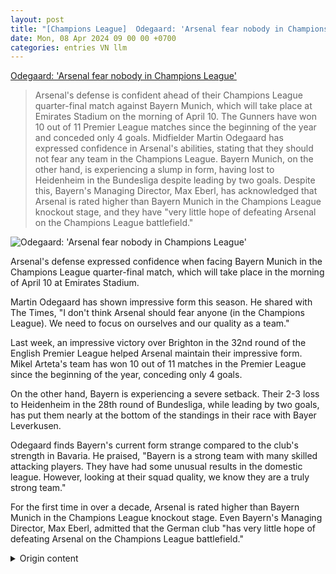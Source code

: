 ```yaml
---
layout: post
title: "[Champions League]  Odegaard: 'Arsenal fear nobody in Champions League'"
date: Mon, 08 Apr 2024 09 00 00 +0700
categories: entries VN llm
---
```

[ Odegaard: 'Arsenal fear nobody in Champions League'](https://znews.vn/odegaard-arsenal-khong-so-ai-o-champions-league-post1469171.html)

> Arsenal's defense is confident ahead of their Champions League quarter-final match against Bayern Munich, which will take place at Emirates Stadium on the morning of April 10. The Gunners have won 10 out of 11 Premier League matches since the beginning of the year and conceded only 4 goals. Midfielder Martin Odegaard has expressed confidence in Arsenal's abilities, stating that they should not fear any team in the Champions League. Bayern Munich, on the other hand, is experiencing a slump in form, having lost to Heidenheim in the Bundesliga despite leading by two goals. Despite this, Bayern's Managing Director, Max Eberl, has acknowledged that Arsenal is rated higher than Bayern Munich in the Champions League knockout stage, and they have "very little hope of defeating Arsenal on the Champions League battlefield."

![ Odegaard: 'Arsenal fear nobody in Champions League'](https://photo.znews.vn/w1250/Uploaded/bpivpawv/2024_03_14/arsenal.jpg)

 Arsenal's defense expressed confidence when facing Bayern Munich in the Champions League quarter-final match, which will take place in the morning of April 10 at Emirates Stadium.

Martin Odegaard has shown impressive form this season. He shared with The Times, "I don't think Arsenal should fear anyone (in the Champions League). We need to focus on ourselves and our quality as a team."

Last week, an impressive victory over Brighton in the 32nd round of the English Premier League helped Arsenal maintain their impressive form. Mikel Arteta's team has won 10 out of 11 matches in the Premier League since the beginning of the year, conceding only 4 goals.

On the other hand, Bayern is experiencing a severe setback. Their 2-3 loss to Heidenheim in the 28th round of Bundesliga, while leading by two goals, has put them nearly at the bottom of the standings in their race with Bayer Leverkusen.

Odegaard finds Bayern's current form strange compared to the club's strength in Bavaria. He praised, "Bayern is a strong team with many skilled attacking players. They have had some unusual results in the domestic league. However, looking at their squad quality, we know they are a truly strong team."

For the first time in over a decade, Arsenal is rated higher than Bayern Munich in the Champions League knockout stage. Even Bayern's Managing Director, Max Eberl, admitted that the German club "has very little hope of defeating Arsenal on the Champions League battlefield."

<details>
  <summary>Origin content</summary>
  ---
layout: post
title: " [Champions League] Odegaard: 'Arsenal không sợ ai ở Champions League'"
date: Mon, 08 Apr 2024 09:00:00 +0700
categories: entries VN
---
[Odegaard: 'Arsenal không sợ ai ở Champions League'](https://znews.vn/odegaard-arsenal-khong-so-ai-o-champions-league-post1469171.html)

![Odegaard: 'Arsenal không sợ ai ở Champions League'](https://photo.znews.vn/w1250/Uploaded/bpivpawv/2024_03_14/arsenal.jpg)

Thủ quân Arsenal có phát biểu tự tin khi sắp đối đầu với Bayern Munich trong trận tứ kết lượt đi Champions League diễn ra vào rạng sáng 10/4 trên sân ...

Thủ quân Arsenal có phát biểu tự tin khi sắp đối đầu với Bayern Munich trong trận tứ kết lượt đi Champions League diễn ra vào rạng sáng 10/4 trên sân Emirates.

Odegaard thể hiện phong độ ấn tượng mùa này.

“Tôi không nghĩ Arsenal nên sợ bất cứ ai (ở Champions League)”, Martin Odegaard chia sẻ trên The Times. “Chúng tôi phải tập trung vào bản thân và chất lượng chúng tôi có trong đội".

Cuối tuần qua, chiến thắng ấn tượng trước Brighton ở vòng 32 Ngoại hạng Anh giúp Arsenal tiếp tục duy trì phong độ ấn tượng. Đội bóng của Mikel Arteta thắng 10 trong số 11 trận ở Premier League kể từ đầu năm và chỉ để thủng lưới 4 bàn.

Trong khi đó, Bayern sau sút nghiêm trọng. Trận thua 2-3 trước Heidenheim ở vòng 28 Bundesliga, trong thế dẫn trước hai bàn, khiến nhà đương kim vô địch nước Đức gần như đầu hàng trong cuộc đua với Bayer Leverkusen.

Odegaard cho rằng phong độ hiện tại của Bayern khá kỳ lạ so với năng lực của CLB xứ Bavaria. "Bayern là đội bóng mạnh với nhiều cầu thủ tấn công giỏi", tuyển thủ người Na Uy đánh giá. "Họ có một số kết quả kỳ lạ ở giải quốc nội. Nhưng nếu bạn nhìn vào chất lượng đội hình của họ, chúng tôi biết họ là một đội thực sự mạnh”.

Lần đầu tiên sau hơn một thập niên, Arsenal được đánh giá cao hơn Bayern Munich ở vòng knock-out Champions League. Thậm chí Giám đốc Điều hành Bayern, ông Max Eberl thừa nhận CLB nước Đức "có rất ít hy vọng đánh bại Arsenal ở đấu trường Champions League".


</details>
